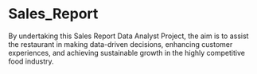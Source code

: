 # Sales_Report
By undertaking this Sales Report Data Analyst Project, the aim is to assist the restaurant in making data-driven decisions, enhancing customer experiences, and achieving sustainable growth in the highly competitive food industry.
